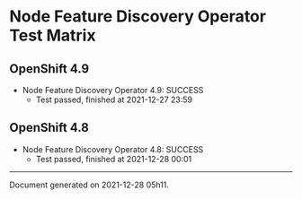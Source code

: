 
Node Feature Discovery Operator Test Matrix
===========================================

OpenShift 4.9
-------------



* Node Feature Discovery Operator 4.9: SUCCESS
  - Test passed, finished at 2021-12-27 23:59

OpenShift 4.8
-------------



* Node Feature Discovery Operator 4.8: SUCCESS
  - Test passed, finished at 2021-12-28 00:01

---
Document generated on 2021-12-28 05h11.
